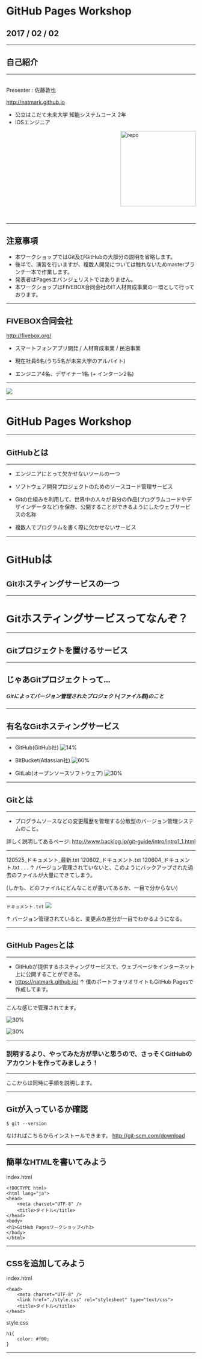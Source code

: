 <!-- $theme: gaia -->
<!--page_number : true-->
<!-- template : gaia -->

# GitHub Pages Workshop

## 2017 / 02 / 02

---

<!-- template : normal -->

## <font face="arial">自己紹介</font>

<hr>

<div style="float:left;">
<br \>
Presenter : 佐藤敦也

<a href="http://natmark.github.io">http://natmark.github.io</a>

- 公立はこだて未来大学
知能システムコース 2年
- iOSエンジニア
</div>
<p><img alt="repo" src="https://scontent.xx.fbcdn.net/v/t1.0-9/11401172_1599957510266613_1959919015970162703_n.jpg?oh=5a8bf0f0f181d26469afcabae290f8de&oe=58C4FAF3" style="display:block;margin-left:auto" width="200px" /></p>  
<br \>

---

## <font face="arial">注意事項</font>

- 本ワークショップではGit及びGitHubの大部分の説明を省略します。
- 後半で、演習を行いますが、複数人開発については触れないためmasterブランチ一本で作業します。
- 発表者はPagesエバンジェリストではありません。
- 本ワークショップはFIVEBOX合同会社のIT人材育成事業の一環として行っております。

---

## <font face="arial">FIVEBOX合同会社</font>

http://fivebox.org/
&nbsp;

- スマートフォンアプリ開発 / 人材育成事業 / 民泊事業
&nbsp;


- 現在社員6名(うち5名が未来大学のアルバイト)
- エンジニア4名、デザイナー1名 (+ インターン2名)

---

![](/Users/AtsuyaSato/Desktop/Workshop/Assets/16113156_330411674019225_1158213924869942903_o.jpg)

---
<!-- template : gaia -->
# GitHub Pages Workshop

---
<!-- template : normal -->
## <font face="arial">GitHubとは</font>

<hr>

- エンジニアにとって欠かせないツールの一つ

- ソフトウェア開発プロジェクトのためのソースコード管理サービス

- Gitの仕組みを利用して、世界中の人々が自分の作品(プログラムコードやデザインデータなど)を保存、公開することができるようにしたウェブサービスの名称

- 複数人でプログラムを書く際に欠かせないサービス

---

# <font face="arial">GitHubは</font>
## <font face="arial">Gitホスティングサービスの一つ</font>

---

# <font face="arial">Gitホスティングサービスってなんぞ？</font>

---

## <font face="arial">Gitプロジェクトを置けるサービス</font>

---

## <font face="arial">じゃあGitプロジェクトって...</font>
##### <font face="arial">Gitによってバージョン管理されたプロジェクト(ファイル群)のこと</font>

---

## <font face="arial">有名なGitホスティングサービス</font>

<hr>

- GitHub(GitHub社)
![14%](https://anywher.net/wp-content/uploads/2014/11/logo-color_github.png)

- BitBucket(Atlassian社)
![60%](https://upload.wikimedia.org/wikipedia/commons/3/32/Atlassian_Bitbucket_Logo.png)

- GitLab(オープンソースソフトウェア)
![30%](https://about.gitlab.com/images/press/logo/wm_no_bg.svg)

---

## <font face="arial">Gitとは</font>
<hr>

- プログラムソースなどの変更履歴を管理する分散型のバージョン管理システムのこと。

詳しく説明してあるページ: http://www.backlog.jp/git-guide/intro/intro1_1.html

---

120525_ドキュメント_最新.txt
120602_ドキュメント.txt
120604_ドキュメント.txt
.
.
.
↑
バージョン管理されていないと、このようにバックアップされた過去のファイルが大量にできてしまう。

(しかも、どのファイルにどんなことが書いてあるか、一目で分からない)

---

`ドキュメント.txt`
![](/Users/AtsuyaSato/Desktop/Workshop/Assets/スクリーンショット%202017-01-26%202.24.59.png)

↑
バージョン管理されていると、変更点の差分が一目でわかるようになる。

---

## <font face="arial">GitHub Pagesとは</font>
<hr>

- GitHubが提供するホスティングサービスで、ウェブページをインターネット上に公開することができる。
- https://natmark.github.io/
↑
僕のポートフォリオサイトもGitHub Pagesで作成してます。

---

こんな感じで管理されてます。

![30%](/Users/AtsuyaSato/Desktop/Workshop/Assets/スクリーンショット%202017-01-21%2021.09.31.png)


![30%](/Users/AtsuyaSato/Desktop/Workshop/Assets/スクリーンショット%202017-01-21%2021.09.48.png)

---

### <font face="arial">説明するより、やってみた方が早いと思うので、さっそくGitHubのアカウントを作ってみましょう！</font>

---

ここからは同時に手順を説明します。


---

## <font face="arial">Gitが入っているか確認</font>

```
$ git --version
```

なければこちらからインストールできます。
http://git-scm.com/download

---


## <font face="arial">簡単なHTMLを書いてみよう</font>

index.html
```
<!DOCTYPE html>
<html lang="ja">
<head>
    <meta charset="UTF-8" />
    <title>タイトル</title>
</head>
<body>
<h1>GitHub Pagesワークショップ</h1>
</body>
</html>
```

---

## <font face="arial">CSSを追加してみよう</font>

index.html
```
<head>
    <meta charset="UTF-8" />
    <link href="./style.css" rel="stylesheet" type="text/css">
    <title>タイトル</title>
</head>
```

style.css
```
h1{
	color: #f00;
}
```
---


